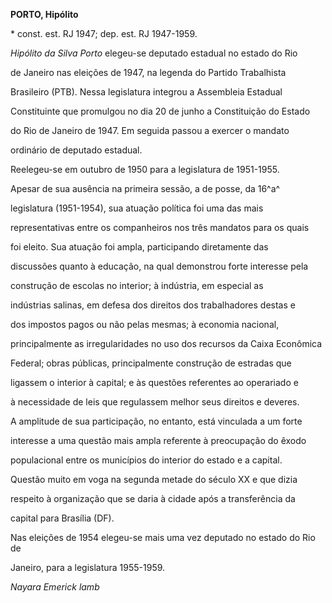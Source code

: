 **PORTO, Hipólito**



\* const. est. RJ 1947; dep. est. RJ 1947-1959.



*Hipólito da Silva Porto* elegeu-se deputado estadual no estado do Rio

de Janeiro nas eleições de 1947, na legenda do Partido Trabalhista

Brasileiro (PTB). Nessa legislatura integrou a Assembleia Estadual

Constituinte que promulgou no dia 20 de junho a Constituição do Estado

do Rio de Janeiro de 1947. Em seguida passou a exercer o mandato

ordinário de deputado estadual.



Reelegeu-se em outubro de 1950 para a legislatura de 1951-1955.



Apesar de sua ausência na primeira sessão, a de posse, da 16^a^

legislatura (1951-1954), sua atuação política foi uma das mais

representativas entre os companheiros nos três mandatos para os quais

foi eleito. Sua atuação foi ampla, participando diretamente das

discussões quanto à educação, na qual demonstrou forte interesse pela

construção de escolas no interior; à indústria, em especial as

indústrias salinas, em defesa dos direitos dos trabalhadores destas e

dos impostos pagos ou não pelas mesmas; à economia nacional,

principalmente as irregularidades no uso dos recursos da Caixa Econômica

Federal; obras públicas, principalmente construção de estradas que

ligassem o interior à capital; e às questões referentes ao operariado e

à necessidade de leis que regulassem melhor seus direitos e deveres.



A amplitude de sua participação, no entanto, está vinculada a um forte

interesse a uma questão mais ampla referente à preocupação do êxodo

populacional entre os municípios do interior do estado e a capital.

Questão muito em voga na segunda metade do século XX e que dizia

respeito à organização que se daria à cidade após a transferência da

capital para Brasília (DF).



Nas eleições de 1954 elegeu-se mais uma vez deputado no estado do Rio de

Janeiro, para a legislatura 1955-1959.



*Nayara Emerick lamb*



